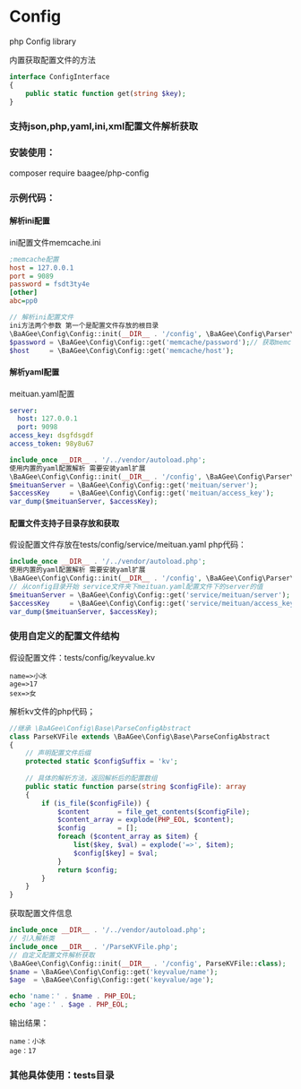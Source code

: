 # Config
php Config library

内置获取配置文件的方法
```php
interface ConfigInterface
{
    public static function get(string $key);
}
```

### 支持json,php,yaml,ini,xml配置文件解析获取

### 安装使用： 
composer require baagee/php-config

### 示例代码：

#### 解析ini配置
ini配置文件memcache.ini
```ini
;memcache配置
host = 127.0.0.1
port = 9089
password = fsdt3ty4e
[other]
abc=pp0
```

```php
// 解析ini配置文件
ini方法两个参数 第一个是配置文件存放的根目录 
\BaAGee\Config\Config::init(__DIR__ . '/config', \BaAGee\Config\Parser\ParseIniFile::class);
$password = \BaAGee\Config\Config::get('memcache/password');// 获取memcache文件的password值
$host     = \BaAGee\Config\Config::get('memcache/host');
```

#### 解析yaml配置
meituan.yaml配置
```yaml
server:
  host: 127.0.0.1
  port: 9098
access_key: dsgfdsgdf
access_token: 98y8u67
```
```php
include_once __DIR__ . '/../vendor/autoload.php';
使用内置的yaml配置解析 需要安装yaml扩展
\BaAGee\Config\Config::init(__DIR__ . '/config', \BaAGee\Config\Parser\ParseYamlFile::class);
$meituanServer = \BaAGee\Config\Config::get('meituan/server');
$accessKey     = \BaAGee\Config\Config::get('meituan/access_key');
var_dump($meituanServer, $accessKey);
```

#### 配置文件支持子目录存放和获取
假设配置文件存放在tests/config/service/meituan.yaml
php代码：
```php
include_once __DIR__ . '/../vendor/autoload.php';
使用内置的yaml配置解析 需要安装yaml扩展
\BaAGee\Config\Config::init(__DIR__ . '/config', \BaAGee\Config\Parser\ParseYamlFile::class);
// 从config目录开始 service文件夹下meituan.yaml配置文件下的server的值
$meituanServer = \BaAGee\Config\Config::get('service/meituan/server');
$accessKey     = \BaAGee\Config\Config::get('service/meituan/access_key');
var_dump($meituanServer, $accessKey);
```

### 使用自定义的配置文件结构
假设配置文件：tests/config/keyvalue.kv
```
name=>小冰
age=>17
sex=>女
```
解析kv文件的php代码；
```php
//继承 \BaAGee\Config\Base\ParseConfigAbstract
class ParseKVFile extends \BaAGee\Config\Base\ParseConfigAbstract
{
    // 声明配置文件后缀
    protected static $configSuffix = 'kv';
    
    // 具体的解析方法，返回解析后的配置数组
    public static function parse(string $configFile): array
    {
        if (is_file($configFile)) {
            $content       = file_get_contents($configFile);
            $content_array = explode(PHP_EOL, $content);
            $config        = [];
            foreach ($content_array as $item) {
                list($key, $val) = explode('=>', $item);
                $config[$key] = $val;
            }
            return $config;
        }
    }
}
```
获取配置文件信息
```php
include_once __DIR__ . '/../vendor/autoload.php';
// 引入解析类
include_once __DIR__ . '/ParseKVFile.php';
// 自定义配置文件解析获取
\BaAGee\Config\Config::init(__DIR__ . '/config', ParseKVFile::class);
$name = \BaAGee\Config\Config::get('keyvalue/name');
$age  = \BaAGee\Config\Config::get('keyvalue/age');

echo 'name：' . $name . PHP_EOL;
echo 'age：' . $age . PHP_EOL;
```
输出结果：
```
name：小冰
age：17
```

### 其他具体使用：tests目录
